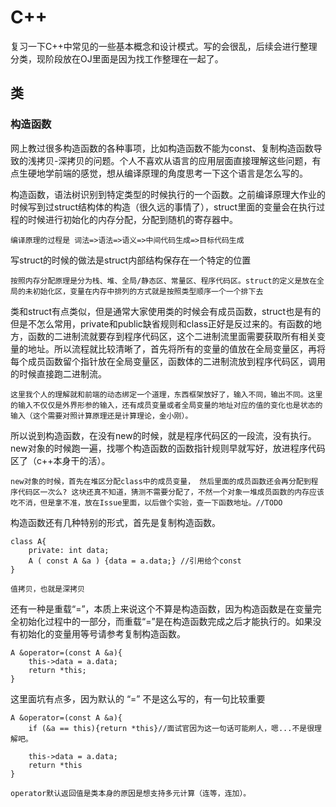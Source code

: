 # C++
复习一下C++中常见的一些基本概念和设计模式。写的会很乱，后续会进行整理分类，现阶段放在OJ里面是因为找工作整理在一起了。

## 类

### 构造函数

网上教过很多构造函数的各种事项，比如构造函数不能为const、复制构造函数导致的浅拷贝-深拷贝的问题。个人不喜欢从语言的应用层面直接理解这些问题，有点生硬地学前端的感觉，想从编译原理的角度思考一下这个语言是怎么写的。

构造函数，语法树识别到特定类型的时候执行的一个函数。之前编译原理大作业的时候写到过struct结构体的构造（很久远的事情了），struct里面的变量会在执行过程的时候进行初始化的内存分配，分配到随机的寄存器中。

    编译原理的过程是 词法=>语法=>语义=>中间代码生成=>目标代码生成

写struct的时候的做法是struct内部结构保存在一个特定的位置
    
    按照内存分配原理是分为栈、堆、全局/静态区、常量区、程序代码区。struct的定义是放在全局的未初始化区，变量在内存中排列的方式就是按照类型顺序一个一个排下去

类和struct有点类似，但是通常大家使用类的时候会有成员函数，struct也是有的但是不怎么常用，private和public缺省规则和class正好是反过来的。有函数的地方，函数的二进制流就要存到程序代码区，这个二进制流里面需要获取所有相关变量的地址。所以流程就比较清晰了，首先将所有的变量的值放在全局变量区，再将每个成员函数留个指针放在全局变量区，函数体的二进制流放到程序代码区，调用的时候直接跑二进制流。

    这里我个人的理解就和前端的动态绑定一个道理，东西框架放好了，输入不同，输出不同。这里的输入不仅仅是外界形参的输入，还有成员变量或者全局变量的地址对应的值的变化也是状态的输入（这个需要对照计算原理还是计算理论，金小刚）。

所以说到构造函数，在没有new的时候，就是程序代码区的一段流，没有执行。new对象的时候跑一遍，找哪个构造函数的函数指针规则早就写好，放进程序代码区了（c++本身干的活）。

    new对象的时候，首先在堆区分配class中的成员变量， 然后里面的成员函数还会再分配到程序代码区一次么? 这块还真不知道，猜测不需要分配了，不然一个对象一堆成员函数的内存应该吃不消，但是拿不准，放在Issue里面，以后做个实验，查一下函数地址。//TODO

构造函数还有几种特别的形式，首先是复制构造函数。

    class A{
        private: int data;
        A ( const A &a ) {data = a.data;} //引用给个const
    }

    值拷贝，也就是深拷贝
    
还有一种是重载“=”，本质上来说这个不算是构造函数，因为构造函数是在变量完全初始化过程中的一部分，而重载“=”是在构造函数完成之后才能执行的。如果没有初始化的变量用等号请参考复制构造函数。

    A &operator=(const A &a){
        this->data = a.data;
        return *this;
    }

这里面坑有点多，因为默认的 “=” 不是这么写的，有一句比较重要

    A &operator=(const A &a){
        if (&a == this){return *this}//面试官因为这一句话可能刷人，嗯...不是很理解吧。

        this->data = a.data;
        return *this
    }

    operator默认返回值是类本身的原因是想支持多元计算（连等，连加）。

 










